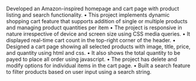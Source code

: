 Developed an Amazon-inspired homepage and cart page with product listing and search functionality.
• This project implements dynamic shopping cart feature that supports addition of single or multiple products and
managing product quantities per item
• The project is responsive in nature irrespective of device and screen size using CSS media queries.
• It displayed real-time cart count in the top-right corner of the header.
• Designed a cart page showing all selected products with image, title, price, and quantity using html and css.
• It also shows the total quantity to be payed to place all order using javascript.
• The project has delete and modify options for individual items in the cart page.
• Built a search feature to filter products based on user input using a search string.
